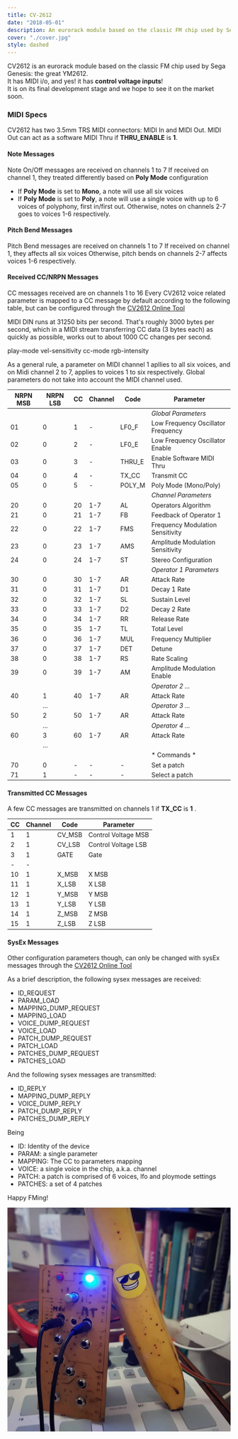 ```yaml
---
title: CV-2612
date: "2018-05-01"
description: An eurorack module based on the classic FM chip used by Sega Genesis
cover: "./cover.jpg"
style: dashed
---
```



CV2612 is an eurorack module based on the classic FM chip used by Sega Genesis: the  great YM2612.  
It has MIDI i/o, and yes! it has **control voltage inputs**!  
It is on its final development stage and we hope to see it on the market soon.

### MIDI Specs

CV2612 has two 3.5mm TRS MIDI connectors: MIDI In and MIDI Out.
MIDI Out can act as a software MIDI Thru if **THRU_ENABLE** is **1**.

#### Note Messages

Note On/Off messages are received on channels 1 to 7
If received on channel 1, they treated differently based on **Poly Mode** configuration
  * If **Poly Mode** is set to **Mono**, a note will use all six voices
  * If **Poly Mode** is set to **Poly**, a note will use a single voice with up to 6 voices of polyphony, first in/first out.
Otherwise, notes on channels 2-7 goes to voices 1-6 respectively.

#### Pitch Bend Messages

Pitch Bend messages are received on channels 1 to 7
If received on channel 1, they affects all six voices
Otherwise, pitch bends on channels 2-7 affects voices 1-6 respectively.

#### Received CC/NRPN Messages

CC messages received are on channels 1 to 16
Every CV2612 voice related parameter is mapped to a CC message by default according to the following table, but can be configured through the [CV2612 Online Tool](/en/labs/cv2612)

MIDI DIN runs at 31250 bits per second. That's roughly 3000 bytes per second, which in a MIDI stream transferring CC data (3 bytes each) as quickly as possible, works out to about 1000 CC changes per second.

play-mode
vel-sensitivity
cc-mode
rgb-intensity

As a general rule, a parameter on MIDI channel 1 apllies to all six voices, and on Midi channel 2 to 7, applies to voices 1 to six respectively.
Global parameters do not take into account the MIDI channel used.

| NRPN MSB | NRPN LSB | CC | Channel | Code      | Parameter                          |
|----------|----------|----|---------|-----------|------------------------------------|
|          |          |    |         |           |*Global Parameters*                 |
|    01    |    0     | 1  | -       | LF0_F     | Low Frequency Oscillator Frequency |
|    02    |    0     | 2  | -       | LF0_E     | Low Frequency Oscillator Enable    |
|    03    |    0     | 3  | -       | THRU_E    | Enable Software MIDI Thru          |
|    04    |    0     | 4  | -       | TX_CC     | Transmit CC                        |
|    05    |    0     | 5  | -       | POLY_M    | Poly Mode (Mono/Poly)              |
|          |          |    |         |           |*Channel Parameters*                |
|    20    |    0     | 20 | 1-7     | AL        | Operators Algorithm                |
|    21    |    0     | 21 | 1-7     | FB        | Feedback of Operator 1             |
|    22    |    0     | 22 | 1-7     | FMS       | Frequency Modulation Sensitivity   |
|    23    |    0     | 23 | 1-7     | AMS       | Amplitude Modulation Sensitivity   |
|    24    |    0     | 24 | 1-7     | ST        | Stereo Configuration               |
|          |          |    |         |           | *Operator 1 Parameters*            |
|    30    |    0     | 30 | 1-7     | AR        | Attack Rate                        |
|    31    |    0     | 31 | 1-7     | D1        | Decay 1 Rate                       |
|    32    |    0     | 32 | 1-7     | SL        | Sustain Level                      |
|    33    |    0     | 33 | 1-7     | D2        | Decay 2 Rate                       |
|    34    |    0     | 34 | 1-7     | RR        | Release Rate                       |
|    35    |    0     | 35 | 1-7     | TL        | Total Level                        |
|    36    |    0     | 36 | 1-7     | MUL       | Frequency Multiplier               |
|    37    |    0     | 37 | 1-7     | DET       | Detune                             |
|    38    |    0     | 38 | 1-7     | RS        | Rate Scaling                       |
|    39    |    0     | 39 | 1-7     | AM        | Amplitude Modulation Enable        |
|          |          |    |         |           | *Operator 2 ...*                   |
|    40    |    1     | 40 | 1-7     | AR        | Attack Rate                        |
|          |   ...    |    |         |           | *Operator 3 ...*                   |
|    50    |    2     | 50 | 1-7     | AR        | Attack Rate                        |
|          |   ...    |    |         |           | *Operator 4 ...*                   |
|    60    |    3     | 60 | 1-7     | AR        | Attack Rate                        |
|          |   ...    |    |         |           |                                    |
|          |          |    |         |           | * Commands *                       |
|    70    |    0     | -  | -       | -         | Set a patch                        |
|    71    |    1     | -  | -       | -         | Select a patch                     |




#### Transmitted CC Messages

A few CC messages are transmitted on channels 1 if **TX_CC** is **1** .


| CC | Channel | Code      | Parameter                          |
|----|---------|-----------|------------------------------------|
| 1  | 1       | CV_MSB    | Control Voltage MSB                |
| 2  | 1       | CV_LSB    | Control Voltage LSB                |
| 3  | 1       | GATE      | Gate                               |
| -  | -       |           |                                    |
| 10 | 1       | X_MSB     | X MSB                              |
| 11 | 1       | X_LSB     | X LSB                              |
| 12 | 1       | Y_MSB     | Y MSB                              |
| 13 | 1       | Y_LSB     | Y LSB                              |
| 14 | 1       | Z_MSB     | Z MSB                              |
| 15 | 1       | Z_LSB     | Z LSB                              |




#### SysEx Messages

Other configuration parameters though, can only be changed with sysEx messages through the [CV2612 Online Tool](/en/labs/cv2612)

As a brief description, the following sysex messages are received:
  * ID_REQUEST
  * PARAM_LOAD
  * MAPPING_DUMP_REQUEST
  * MAPPING_LOAD
  * VOICE_DUMP_REQUEST
  * VOICE_LOAD
  * PATCH_DUMP_REQUEST
  * PATCH_LOAD
  * PATCHES_DUMP_REQUEST
  * PATCHES_LOAD

And the following sysex messages are transmitted:
  * ID_REPLY
  * MAPPING_DUMP_REPLY
  * VOICE_DUMP_REPLY
  * PATCH_DUMP_REPLY
  * PATCHES_DUMP_REPLY

Being
  * ID: Identity of the device
  * PARAM: a single parameter
  * MAPPING: The CC to parameters mapping
  * VOICE: a single voice in the chip, a.k.a. channel
  * PATCH: a patch is comprised of 6 voices, lfo and ploymode  settings
  * PATCHES: a set of 4 patches


Happy FMing!

![](./banana.jpg)

